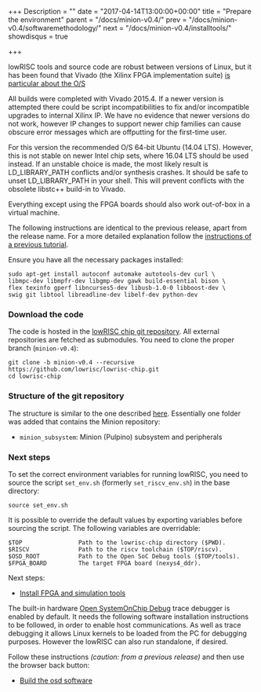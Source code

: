 +++
Description = ""
date = "2017-04-14T13:00:00+00:00"
title = "Prepare the environment"
parent = "/docs/minion-v0.4/"
prev = "/docs/minion-v0.4/softwaremethodology/"
next = "/docs/minion-v0.4/installtools/"
showdisqus = true

+++

lowRISC tools and source code are robust between versions of Linux, but it has been
found that
Vivado (the Xilinx FPGA implementation suite) [is particular about the O/S](https://www.xilinx.com/support/answers/54242.html)

All builds were completed with Vivado 2015.4. If a newer version is attempted there could be script incompatibilities to fix and/or incompatible upgrades to internal Xilinx IP. We have no evidence that newer versions do not work, however IP changes to support newer chip families can cause obscure error messages which are offputting for the first-time user.

For this version the recommended O/S 64-bit Ubuntu (14.04 LTS). However, this is not stable on newer Intel chip sets, where 16.04 LTS should be used instead. If an unstable choice is made, the most likely result is LD\_LIBRARY\_PATH conflicts and/or synthesis crashes. It should be safe to unset LD\_LIBRARY\_PATH in your shell. This will prevent conflicts with the obsolete libstc++ build-in to Vivado.

Everything except using the FPGA boards should also work
out-of-box in a virtual machine.

The following instructions are identical to the previous release, apart from the release name.
For a more detailed explanation follow the
[instructions of a previous tutorial](/docs/untether-v0.2/dev-env).

Ensure you have all the necessary packages installed:

    sudo apt-get install autoconf automake autotools-dev curl \
    libmpc-dev libmpfr-dev libgmp-dev gawk build-essential bison \
    flex texinfo gperf libncurses5-dev libusb-1.0-0 libboost-dev \
    swig git libtool libreadline-dev libelf-dev python-dev

### Download the code

The code is hosted in the
[lowRISC chip git repository](https://github.com/lowrisc/lowrisc-chip). All
external repositories are fetched as submodules. You need to clone the
proper branch (`minion-v0.4`):

    git clone -b minion-v0.4 --recursive https://github.com/lowrisc/lowrisc-chip.git
    cd lowrisc-chip

### Structure of the git repository

The structure is similar to the one described
[here](/docs/untether-v0.2/dev-env/#gitstruct). Essentially
one folder was added that contains the Minion repository:

 * `minion_subsystem`: Minion (Pulpino) subsystem and peripherals

### Next steps

To set the correct environment variables for running lowRISC, you need to
source the script `set_env.sh` (formerly `set_riscv_env.sh`) in the base directory:

    source set_env.sh

It is possible to override the default values by exporting variables before sourcing the script.
The following variables are overridable:

    $TOP                Path to the lowrisc-chip directory ($PWD).
    $RISCV              Path to the riscv toolchain ($TOP/riscv).
    $OSD_ROOT           Path to the Open SoC Debug tools ($TOP/tools).
    $FPGA_BOARD         The target FPGA board (nexys4_ddr).

Next steps:

 * [Install FPGA and simulation tools](/docs/minion-v0.4/installtools)

The built-in hardware [Open SystemOnChip Debug](http://opensocdebug.org) trace debugger is enabled by default.
It needs the following software installation instructions to be followed, in order to enable host communications. As well as trace debugging it
allows Linux kernels to be loaded from the PC for debugging purposes. However the lowRISC can also run standalone, if desired.

Follow these instructions _(caution: from a previous release)_ and then use the browser back button:

 * [Build the osd software](/docs/debug-v0.3/osdsoftware)


